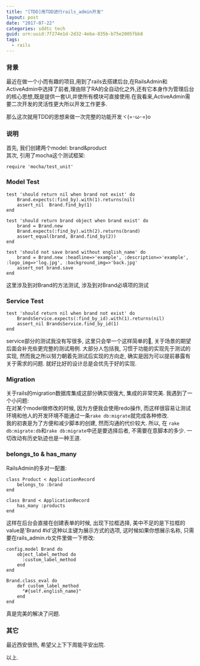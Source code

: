```yaml
---
title: "[TDD]用TDD进行rails_admin开发"
layout: post
date: "2017-07-22"
categories: sddtc tech
guid: urn:uuid:7f274e1d-2d32-4eba-835b-b75e2005fbb8
tags:
  - rails
---
```


### 背景
最近在做一个小而有趣的项目,用到了rails去搭建后台,在RailsAdmin和ActiveAdmin中选择了前者,理由除了RA的全自动化之外,还有它本身作为管理后台的核心思想,既是提供一套UI,并使所有模块可直接使用.在我看来,ActiveAdmin需要二次开发的灵活性更大所以开发工作更多.  

那么这次就用TDD的思想来做一次完整的功能开发ヾ(=･ω･=)o

### 说明
首先, 我们创建两个model: brand&product  
其次, 引用了mocha这个测试框架:  
```
require 'mocha/test_unit'
```

### Model Test

```
test 'should return nil when brand not exist' do
	Brand.expects(:find_by).with(1).returns(nil)
	assert_nil  Brand.find_by(1)
end
  
test 'should return brand object when brand exist' do
	brand = Brand.new
	Brand.expects(:find_by).with(2).returns(brand)
	assert_equal(brand, Brand.find_by(2))
end
  
test 'should not save brand without english_name' do
	brand = Brand.new :headline=>'example', :description=>'example', :logo_img=>'log.jpg', :background_img=>'back.jpg'
	assert_not brand.save
end
```

这里涉及到对Brand的方法测试, 涉及到对Brand必填项的测试

### Service Test

```
test 'should return nil when brand not exist' do
	BrandsService.expects(:find_by_id).with(1).returns(nil)
	assert_nil BrandsService.find_by_id(1)
end
```

service部分的测试我没有写很多, 这里只会举一个这样简单的🌰, 关于场景的期望后面会补充些更完整的测试用例. 大部分人包括我, 习惯于功能的实现先于测试的实现, 然而我之所以努力朝着先测试后实现的方向走, 确实是因为可以提前暴露有关于需求的问题. 就好比好的设计总是会优先于好的实现.

### Migration
关于rails的migration数据库集成这部分确实很强大, 集成的非常完美. 我遇到了一个小问题:  
在对某个model做修改的时候, 因为方便我会使用redo操作, 而这样很容易让测试环境和他人的开发环境不能通过一条```rake db:migrate```就完成各种修改.  
我的初衷是为了方便和减少脚本的创建, 然而沟通的代价较大. 所以, 在
```rake db:migrate:db```和```rake db:migrate```中还是要选择后者, 不需要在意脚本的多少. 一切改动有历史轨迹也是一种王道.  

### belongs_to & has_many
RailsAdmin的多对一配置:  

```
class Product < ApplicationRecord
	belongs_to :brand
end

class Brand < ApplicationRecord
	has_many :products
end

```

这样在后台会直接在创建表单的时候, 出现下拉框选择, 美中不足的是下拉框的value是'Brand #id'这种以主键为展示方式的选项, 这时候如果你想展示名称, 只需要在rails_admin.rb文件里做一下修改:  

```
config.model Brand do
	object_label_method do
	  :custom_label_method
	end
end

Brand.class_eval do
	def custom_label_method
	  "#{self.english_name}"
	end
end

```

真是完美的解决了问题.

### 其它

最近西安很热, 希望父上下下周能平安出院.  


以上.